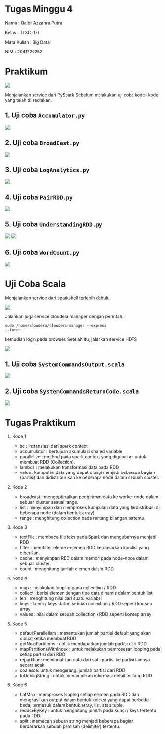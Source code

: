 # Tugas Minggu 4

Nama : Qalbii Azzahra Putra

Kelas : TI 3C (17)

Mata Kuliah : Big Data

NIM : 2041720252

# Praktikum

![](screenshots/pyspark.png)

Menjalankan service dari PySpark Sebelum melakukan uji coba kode- kode yang telah di sediakan.

## 1. Uji coba <code>Accumulator.py</code>

![](screenshots/accumulator.png)

## 2. Uji coba <code>BroadCast.py</code>

![](screenshots/broadcast.png)

## 3. Uji coba <code>LogAnalytics.py</code>

![](screenshots/LogAnalytics.png)

## 4. Uji coba <code>PairRDD.py</code>

![](screenshots/PairRDD.png)

## 5. Uji coba <code>UnderstandingRDD.py</code>

![](screenshots/rdd_1.png)
![](screenshots/rdd_2.png)

## 6. Uji coba <code>WordCount.py</code>

![](screenshots/wordcount.png)

# Uji Coba Scala

Menjalankan service dari sparkshell terlebih dahulu.

![](screenshots/spark-shell.png)

Jalankan juga service cloudera manager dengan perintah:

<code>sudo /home/cloudera/cloudera-manager --express --force</code>

kemudian login pada browser. Setelah itu, jalankan service HDFS

![](screenshots/hdfs.png)

## 1. Uji coba <code>SystemCommandsOutput.scala</code>

![](screenshots/scala_1.png)

## 2. Uji coba <code>SystemCommandsReturnCode.scala</code>

![](screenshots/scala_2.png)

# Tugas Praktikum

1. Kode 1
    * sc : instansiasi dari spark context
    * accumulator : bertujuan akumulasi shared variable
    * parallelize : method pada spark context yang digunakan untuk membuat RDD (Collection).
    * lambda : melakukan transformasi data pada RDD
    * value : kumpulan data yang dapat dibagi menjadi beberapa bagian (partisi) dan didistribusikan ke beberapa node dalam sebuah cluster.

2. Kode 2
    * broadcast : mengoptimalkan pengiriman data ke worker node dalam sebuah cluster sesuai range.
    * list : menyimpan dan memproses kumpulan data yang terdistribusi di beberapa node (dalam bentuk array)
    * range : menghitung collection pada rentang bilangan tertentu.

3. Kode 3
    * textFile : membaca file teks pada Spark dan mengubahnya menjadi RDD
    * filter : memfilter elemen-elemen RDD berdasarkan kondisi yang diberikan.
    * cache : menyimpan RDD dalam memori pada node-node dalam sebuah cluster.
    * count : menghitung jumlah elemen dalam RDD.

4. Kode 4
    * map : melakukan looping pada collection / RDD
    * collect : berisi elemen dengan tipe data dinamis dalam bentuk list
    * len : menghitung nilai dari suatu variabel
    * keys : kunci / keys dalam sebuah collection / RDD seperti konsep array
    * values : nilai dalam sebuah collection / RDD seperti konsep array

5. Kode 5
    * defaultParallelism : menentukan jumlah partisi default yang akan dibuat ketika membuat RDD
    * getNumPartitions : untuk mendapatkan jumlah partisi dari RDD
    * mapPartitionsWithIndex : untuk melakukan pemrosesan looping pada setiap partisi dari RDD
    * repartition: memindahkan data dari satu partisi ke partisi lainnya secara acak
    * coalesce: untuk mengurangi jumlah partisi dari RDD 
    * toDebugString : untuk menampilkan informasi detail tentang RDD

6. Kode 6
    * flatMap : memproses looping setiap elemen pada RDD dan menghasilkan output dalam bentuk koleksi yang dapat berbeda-beda, termasuk dalam bentuk array, list, atau tuple.
    * reduceByKey : untuk menghitung jumlah pada kunci / keys tertentu pada RDD.
    * split : memecah sebuah string menjadi beberapa bagian berdasarkan sebuah pemisah (delimiter) tertentu.
